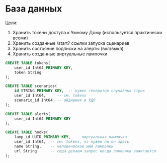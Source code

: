 # База данных

Цели:
1. Хранить токены доступа к Умному Дому (используется практически всеми)
2. Хранить созданные /start? ссылки запуска сценариев
3. Хранить состояние подписки на алерты (вкл/выкл)
4. Хранить созданные виртуальные лампочки

```sql
CREATE TABLE tokens(
	user_id Int64 PRIMARY KEY,
	token String
);

CREATE TABLE scenarios(
	id STRING PRIMARY KEY,  -- нужен генератор случайных строк
	user_id Int64,     -- см. tokens
	scenario_id Int64  -- айдишник в УДЯ
);

CREATE TABLE alerts(
	user_id Int64 PRIMARY KEY
);

CREATE TABLE hooks(
	lamp_id UUID PRIMARY KEY,  -- виртуальная лампочка
	user_id Int64,  -- см. tokens, хз нужен ли он здесь
	name String,    -- человеческое имя лампочки
	url String      -- сюда делаем запрос когда лампочка зажигается
);
```
<!--stackedit_data:
eyJoaXN0b3J5IjpbLTM1NzY2MDY0MiwyMDA0MTQ4ODM3XX0=
-->